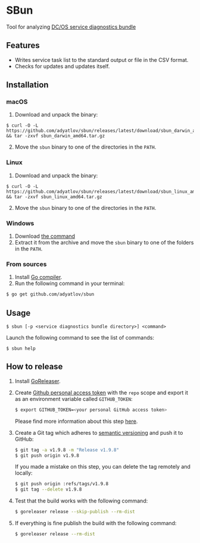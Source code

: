 # SBun
Tool for analyzing [DC/OS service diagnostics bundle](https://support.d2iq.com/s/article/create-service-diag-bundle)


## Features

* Writes service task list to the standard output or file in the CSV format. 
* Checks for updates and updates itself.

## Installation

### macOS

1. Download and unpack the binary:

```
$ curl -O -L https://github.com/adyatlov/sbun/releases/latest/download/sbun_darwin_amd64.tar.gz && tar -zxvf sbun_darwin_amd64.tar.gz
```

2. Move the `sbun` binary to one of the directories in the `PATH`.

### Linux

1. Download and unpack the binary:

```
$ curl -O -L https://github.com/adyatlov/sbun/releases/latest/download/sbun_linux_amd64.tar.gz && tar -zxvf sbun_linux_amd64.tar.gz
```

2. Move the `sbun` binary to one of the directories in the `PATH`.

### Windows

1. Download [the command](https://github.com/adyatlov/sbun/releases/latest/download/sbun_windows_amd64.tar.gz)
2. Extract it from the archive and move the `sbun` binary to one of the folders in the `PATH`.

### From sources

1. Install [Go compiler](https://golang.org/dl/).
2. Run the following command in your terminal:

```bash
$ go get github.com/adyatlov/sbun
```

## Usage

```
$ sbun [-p <service diagnostics bundle directory>] <command>
```

Launch the following command to see the list of commands:

```
$ sbun help
```

## How to release

1. Install [GoReleaser](https://goreleaser.com/install/).
2. Create [Github personal access token](https://help.github.com/en/articles/creating-a-personal-access-token-for-the-command-line)
    with the `repo` scope and export it as an environment variable called `GITHUB_TOKEN`:

  	```bash
  	$ export GITHUB_TOKEN=<your personal GitHub access token>
  	```

    Please find more information about this step [here](https://goreleaser.com/environment/).
3. Create a Git tag which adheres to [semantic versioning](https://semver.org/) and
    push it to GitHub:

    ```bash
    $ git tag -a v1.9.8 -m "Release v1.9.8"
    $ git push origin v1.9.8
    ```

    If you made a mistake on this step, you can delete the tag remotely and locally:

    ```bash
    $ git push origin :refs/tags/v1.9.8
    $ git tag --delete v1.9.8
    ```

4. Test that the build works with the following command:

    ```bash
    $ goreleaser release --skip-publish --rm-dist
    ```

5. If everything is fine publish the build with the following command:

    ```bash
	$ goreleaser release --rm-dist
    ```

